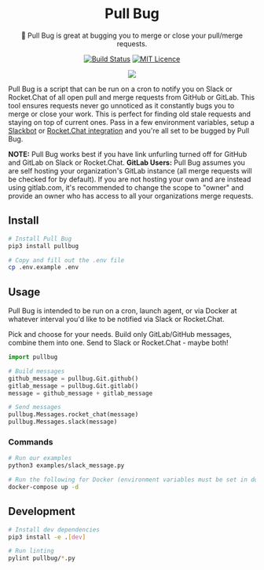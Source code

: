 <div align="center">

# Pull Bug

🐛 Pull Bug is great at bugging you to merge or close your pull/merge requests.

[![Build Status](https://travis-ci.com/Justintime50/pull-bug.svg?branch=master)](https://travis-ci.com/Justintime50/pull-bug)
[![MIT Licence](https://badges.frapsoft.com/os/mit/mit.svg?v=103)](https://opensource.org/licenses/mit-license.php)

<img src="assets/showcase.png">

</div>

Pull Bug is a script that can be run on a cron to notify you on Slack or Rocket.Chat of all open pull and merge requests from GitHub or GitLab. This tool ensures requests never go unnoticed as it constantly bugs you to merge or close your work. This is perfect for finding old stale requests and staying on top of current ones. Pass in a few environment variables, setup a [Slackbot](https://slack.com/help/articles/115005265703-Create-a-bot-for-your-workspace) or [Rocket.Chat integration](https://rocket.chat/docs/developer-guides/rest-api/integration/create/) and you're all set to be bugged by Pull Bug.

**NOTE:** Pull Bug works best if you have link unfurling turned off for GitHub and GitLab on Slack or Rocket.Chat.
**GitLab Users:** Pull Bug assumes you are self hosting your organization's GitLab instance (all merge requests will be checked for by default). If you are not hosting your own and are instead using gitlab.com, it's recommended to change the scope to "owner" and provide an owner who has access to all your organizations merge requests.

## Install

```bash
# Install Pull Bug
pip3 install pullbug

# Copy and fill out the .env file
cp .env.example .env
```

## Usage

Pull Bug is intended to be run on a cron, launch agent, or via Docker at whatever interval you'd like to be notified via Slack or Rocket.Chat.

Pick and choose for your needs. Build only GitLab/GitHub messages, combine them into one. Send to Slack or Rocket.Chat - maybe both!

```python
import pullbug

# Build messages
github_message = pullbug.Git.github()
gitlab_message = pullbug.Git.gitlab()
message = github_message + gitlab_message

# Send messages
pullbug.Messages.rocket_chat(message)
pullbug.Messages.slack(message)
```

### Commands

```bash
# Run our examples
python3 examples/slack_message.py

# Run the following for Docker (environment variables must be set in docker-compose.yml)
docker-compose up -d
```

## Development

```bash
# Install dev dependencies
pip3 install -e .[dev]

# Run linting
pylint pullbug/*.py
```
